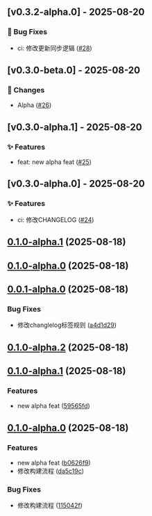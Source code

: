 ## [v0.3.2-alpha.0] - 2025-08-20

### 🐛 Bug Fixes
- ci: 修改更新同步逻辑 ([#28](https://github.com/snailuu/version-patch-test-0815/pull/28))


## [v0.3.0-beta.0] - 2025-08-20

### 📝 Changes
- Alpha ([#26](https://github.com/snailuu/version-patch-test-0815/pull/26))


## [v0.3.0-alpha.1] - 2025-08-20

### ✨ Features
- feat: new alpha feat ([#25](https://github.com/snailuu/version-patch-test-0815/pull/25))


## [v0.3.0-alpha.0] - 2025-08-20

### ✨ Features
- ci: 修改CHANGELOG ([#24](https://github.com/snailuu/version-patch-test-0815/pull/24))


## [0.1.0-alpha.1](https://github.com/snailuu/version-patch-test-0815/compare/v0.1.0-alpha.0...v0.1.0-alpha.1) (2025-08-18)
## [0.1.0-alpha.0](https://github.com/snailuu/version-patch-test-0815/compare/v0.0.1-alpha.0...v0.1.0-alpha.0) (2025-08-18)
## [0.0.1-alpha.0](https://github.com/snailuu/version-patch-test-0815/compare/0.1.0-alpha.2...v0.0.1-alpha.0) (2025-08-18)

### Bug Fixes

* 修改changlelog标签规则 ([a4d1d29](https://github.com/snailuu/version-patch-test-0815/commit/a4d1d293e18eec5fc3f4f47de19bdce82ff36ee6))
## [0.1.0-alpha.2](https://github.com/snailuu/version-patch-test-0815/compare/0.1.0-alpha.1...0.1.0-alpha.2) (2025-08-18)
## [0.1.0-alpha.1](https://github.com/snailuu/version-patch-test-0815/compare/0.1.0-alpha.0...0.1.0-alpha.1) (2025-08-18)

### Features

* new alpha feat ([59565fd](https://github.com/snailuu/version-patch-test-0815/commit/59565fd64b3c23b72f2df7a2998af18010d0ce07))
## [0.1.0-alpha.0](https://github.com/snailuu/version-patch-test-0815/compare/b0626f997ba39bbc499a9384b55f1cba501f5d2a...0.1.0-alpha.0) (2025-08-18)

### Features

* new alpha feat ([b0626f9](https://github.com/snailuu/version-patch-test-0815/commit/b0626f997ba39bbc499a9384b55f1cba501f5d2a))
* 修改构建流程 ([da5c19c](https://github.com/snailuu/version-patch-test-0815/commit/da5c19cb737bfcf9e925047efa154dbb7cb71256))

### Bug Fixes

* 修改构建流程 ([115042f](https://github.com/snailuu/version-patch-test-0815/commit/115042fd7c4c305694ee7d61f6c209235836ae8c))




